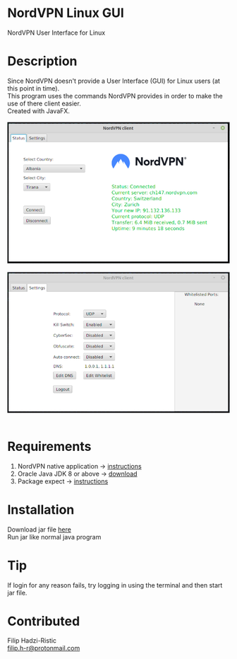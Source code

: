 # NordVPN Linux GUI
NordVPN User Interface for Linux
# Description
Since NordVPN doesn't provide a User Interface (GUI) for Linux users (at this point in time).<br>
This program uses the commands NordVPN provides in order to make the use of there client easier.<br>
Created with JavaFX.<br><br>
![alt text](https://raw.githubusercontent.com/ArtisticCodr/NordVPN-Linux-GUI/master/img/first.png)<br><br>
![alt text](https://raw.githubusercontent.com/ArtisticCodr/NordVPN-Linux-GUI/master/img/sec.png)<br><br>
# Requirements
1. NordVPN native application -> [instructions](https://support.nordvpn.com/Connectivity/Linux/1182453582/Installing-and-using-NordVPN-on-Linux.htm)<br>
2. Oracle Java JDK 8 or above -> [download](https://www.oracle.com/technetwork/java/javase/downloads/index.html)<br>
3. Package expect -> [instructions](https://www.howtoinstall.co/en/ubuntu/trusty/expect)<br> 
# Installation
Download jar file [here](https://github.com/ArtisticCodr/NordVPN-Linux-GUI/raw/master/executable/NordVPN-gui.jar)<br>
Run jar like normal java program<br>
# Tip
If login for any reason fails, try logging in using the terminal and then start jar file.
# Contributed
Filip Hadzi-Ristic<br>
filip.h-r@protonmail.com<br>
